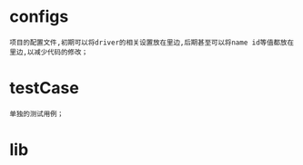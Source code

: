 # configs
    项目的配置文件,初期可以将driver的相关设置放在里边,后期甚至可以将name id等值都放在里边,以减少代码的修改；
# testCase
    单独的测试用例；
# lib
